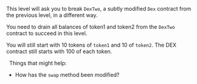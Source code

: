 This level will ask you to break `DexTwo`, a subtly modified `Dex` contract from the previous level, in a different way.

You need to drain all balances of token1 and token2 from the `DexTwo` contract to succeed in this level.

You will still start with 10 tokens of `token1` and 10 of `token2`. The DEX contract still starts with 100 of each token. 

&nbsp;
Things that might help:
* How has the `swap` method been modified?
